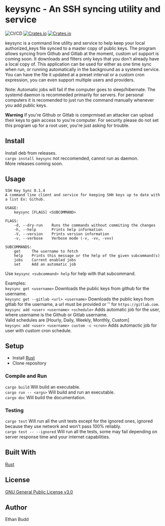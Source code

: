 # keysync - An SSH syncing utility and service

![CI/CD](https://github.com/budde25/ssh-key-sync/workflows/CI/CD/badge.svg)
[![Crates.io](https://img.shields.io/crates/v/keysync)](https://crates.io/crates/keysync)
[![Crates.io](https://img.shields.io/crates/d/keysync)](https://crates.io/crates/keysync)

keysync is a command line utility and service to help keep your local authorized_keys file synced to a master copy of public keys. The program allows syncing from Github and Gitlab at the moment, custom url support is coming soon. It downloads and filters only keys that you don't already have a local copy of. This application can be used for either as one time sync when run, or running automatically in the background as a systemd service. You can have the file it updated at a preset interval or a custom cron expression, you can even support multiple users and providers.  

Note: Automatic jobs will fail if the computer goes to sleep/hibernate. The systemd daemon is recommeded primarily for servers. For personal computers it is recomended to just run the command manually whenever you add public keys.

**Warning** If you're Github or Gitlab is comprmised an attacker can upload their keys to gain access to you're computer. For security please do not set this program up for a root user, you're just asking for trouble.

## Install

Install deb from releases.  
`cargo install keysync` not reccomended, cannot run as daemon.  
More releases coming soon.  

## Usage

```
SSH Key Sync 0.1.4
A command line client and service for keeping SHH keys up to date with a list Ex: Github.

USAGE:
    keysync [FLAGS] <SUBCOMMAND>

FLAGS:
    -d, --dry-run    Runs the commands without commiting the changes
    -h, --help       Prints help information
    -V, --version    Prints version information
    -v, --verbose    Verbose mode (-v, -vv, -vvv)

SUBCOMMANDS:
    get     The username to fetch
    help    Prints this message or the help of the given subcommand(s)
    jobs    Current enabled jobs
    set     Add an automatic job
```

Use `keysync <subcommand> help` for help with that subcommand.
  
Examples:  
`keysync get <username>` Downloads the public keys from github for the username.  
`keysync get --gitlab <url> <username>` Downloads the public keys from gitlab for the username, a url must be provided or '' for `https://gitlab.com`.  
`keysync add <user> <username> <schedule>` Adds automatic job for the user, where username is the Github or Gitlab username.  
Valid schedules are [Hourly, Daily, Weekly, Monthly, Custom]  
`keysync add <user> <username> custom -c <cron>` Adds automactic job for user with custom cron schedule.  

## Setup

* Install [Rust](https://www.rust-lang.org/tools/install)  
* Clone repository

### Compile and Run

`cargo build` Will build an executable.  
`cargo run -- <args>` Will build and run an executable.  
`cargo doc` Will build the documentation.  

### Testing

`cargo test` Will run all the unit tests except for the ignored ones, ignored because they use network and won't pass 100% reliably.  
`cargo test -- --ignored` Will run all the tests, some may fail depending on server response time and your internet capabilities.  

## Built With

[Rust](https://www.rust-lang.org/)

## License

[GNU General Public License v3.0](https://github.com/budde25/ssh-key-sync/blob/master/LICENSE)  

## Author

Ethan Budd
